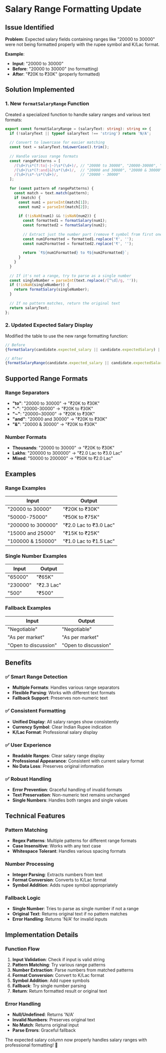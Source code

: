 # Salary Range Formatting Update

## Issue Identified

**Problem**: Expected salary fields containing ranges like "20000 to 30000" were not being formatted properly with the rupee symbol and K/Lac format.

**Example**: 
- **Input**: "20000 to 30000"
- **Before**: "20000 to 30000" (no formatting)
- **After**: "₹20K to ₹30K" (properly formatted)

## Solution Implemented

### 1. **New `formatSalaryRange` Function**
Created a specialized function to handle salary ranges and various text formats:

```typescript
export const formatSalaryRange = (salaryText: string): string => {
  if (!salaryText || typeof salaryText !== 'string') return 'N/A';
  
  // Convert to lowercase for easier matching
  const text = salaryText.toLowerCase().trim();
  
  // Handle various range formats
  const rangePatterns = [
    /(\d+)\s*(?:to|-|~)\s*(\d+)/, // "20000 to 30000", "20000-30000", "20000~30000"
    /(\d+)\s*(?:and|&)\s*(\d+)/,  // "20000 and 30000", "20000 & 30000"
    /(\d+)\s*-\s*(\d+)/,          // "20000 - 30000"
  ];
  
  for (const pattern of rangePatterns) {
    const match = text.match(pattern);
    if (match) {
      const num1 = parseInt(match[1]);
      const num2 = parseInt(match[2]);
      
      if (!isNaN(num1) && !isNaN(num2)) {
        const formatted1 = formatSalary(num1);
        const formatted2 = formatSalary(num2);
        
        // Extract just the number part (remove ₹ symbol from first one)
        const num1Formatted = formatted1.replace('₹', '');
        const num2Formatted = formatted2.replace('₹', '');
        
        return `₹${num1Formatted} to ₹${num2Formatted}`;
      }
    }
  }
  
  // If it's not a range, try to parse as a single number
  const singleNumber = parseInt(text.replace(/[^\d]/g, ''));
  if (!isNaN(singleNumber)) {
    return formatSalary(singleNumber);
  }
  
  // If no pattern matches, return the original text
  return salaryText;
};
```

### 2. **Updated Expected Salary Display**
Modified the table to use the new range formatting function:

```typescript
// Before
{formatSalary(candidate.expected_salary || candidate.expectedSalary) || 'N/A'}

// After
{formatSalaryRange(candidate.expected_salary || candidate.expectedSalary) || 'N/A'}
```

## Supported Range Formats

### **Range Separators**
- **"to"**: "20000 to 30000" → "₹20K to ₹30K"
- **"-"**: "20000-30000" → "₹20K to ₹30K"
- **"~"**: "20000~30000" → "₹20K to ₹30K"
- **"and"**: "20000 and 30000" → "₹20K to ₹30K"
- **"&"**: "20000 & 30000" → "₹20K to ₹30K"

### **Number Formats**
- **Thousands**: "20000 to 30000" → "₹20K to ₹30K"
- **Lakhs**: "200000 to 300000" → "₹2.0 Lac to ₹3.0 Lac"
- **Mixed**: "50000 to 200000" → "₹50K to ₹2.0 Lac"

## Examples

### **Range Examples**
| Input | Output |
|-------|--------|
| "20000 to 30000" | "₹20K to ₹30K" |
| "50000-75000" | "₹50K to ₹75K" |
| "200000 to 300000" | "₹2.0 Lac to ₹3.0 Lac" |
| "15000 and 25000" | "₹15K to ₹25K" |
| "100000 & 150000" | "₹1.0 Lac to ₹1.5 Lac" |

### **Single Number Examples**
| Input | Output |
|-------|--------|
| "65000" | "₹65K" |
| "230000" | "₹2.3 Lac" |
| "500" | "₹500" |

### **Fallback Examples**
| Input | Output |
|-------|--------|
| "Negotiable" | "Negotiable" |
| "As per market" | "As per market" |
| "Open to discussion" | "Open to discussion" |

## Benefits

### ✅ **Smart Range Detection**
- **Multiple Formats**: Handles various range separators
- **Flexible Parsing**: Works with different text formats
- **Fallback Support**: Preserves non-numeric text

### ✅ **Consistent Formatting**
- **Unified Display**: All salary ranges show consistently
- **Currency Symbol**: Clear Indian Rupee indication
- **K/Lac Format**: Professional salary display

### ✅ **User Experience**
- **Readable Ranges**: Clear salary range display
- **Professional Appearance**: Consistent with current salary format
- **No Data Loss**: Preserves original information

### ✅ **Robust Handling**
- **Error Prevention**: Graceful handling of invalid formats
- **Text Preservation**: Non-numeric text remains unchanged
- **Single Numbers**: Handles both ranges and single values

## Technical Features

### **Pattern Matching**
- **Regex Patterns**: Multiple patterns for different range formats
- **Case Insensitive**: Works with any text case
- **Whitespace Tolerant**: Handles various spacing formats

### **Number Processing**
- **Integer Parsing**: Extracts numbers from text
- **Format Conversion**: Converts to K/Lac format
- **Symbol Addition**: Adds rupee symbol appropriately

### **Fallback Logic**
- **Single Number**: Tries to parse as single number if not a range
- **Original Text**: Returns original text if no pattern matches
- **Error Handling**: Returns 'N/A' for invalid inputs

## Implementation Details

### **Function Flow**
1. **Input Validation**: Check if input is valid string
2. **Pattern Matching**: Try various range patterns
3. **Number Extraction**: Parse numbers from matched patterns
4. **Format Conversion**: Convert to K/Lac format
5. **Symbol Addition**: Add rupee symbols
6. **Fallback**: Try single number parsing
7. **Return**: Return formatted result or original text

### **Error Handling**
- **Null/Undefined**: Returns 'N/A'
- **Invalid Numbers**: Preserves original text
- **No Match**: Returns original input
- **Parse Errors**: Graceful fallback

The expected salary column now properly handles salary ranges with professional formatting! 🎯



